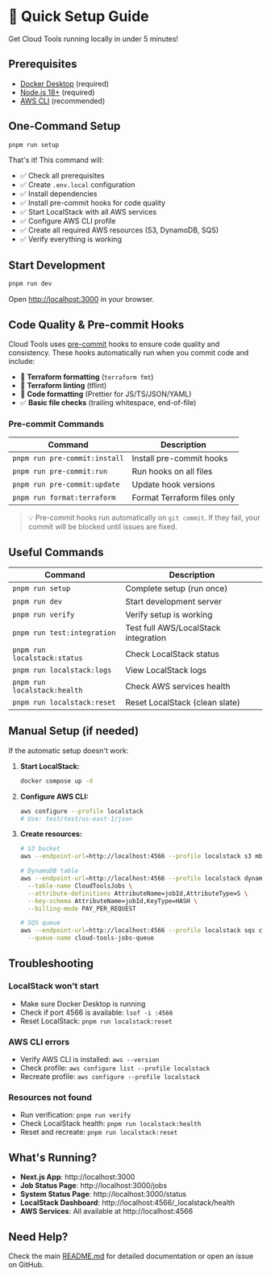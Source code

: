 # 🚀 Quick Setup Guide

Get Cloud Tools running locally in under 5 minutes!

## Prerequisites

- [Docker Desktop](https://www.docker.com/products/docker-desktop/) (required)
- [Node.js 18+](https://nodejs.org/) (required)
- [AWS CLI](https://docs.aws.amazon.com/cli/latest/userguide/getting-started-install.html) (recommended)

## One-Command Setup

```bash
pnpm run setup
```

That's it! This command will:

- ✅ Check all prerequisites
- ✅ Create `.env.local` configuration
- ✅ Install dependencies
- ✅ Install pre-commit hooks for code quality
- ✅ Start LocalStack with all AWS services
- ✅ Configure AWS CLI profile
- ✅ Create all required AWS resources (S3, DynamoDB, SQS)
- ✅ Verify everything is working

## Start Development

```bash
pnpm run dev
```

Open [http://localhost:3000](http://localhost:3000) in your browser.

## Code Quality & Pre-commit Hooks

Cloud Tools uses [pre-commit](https://pre-commit.com/) hooks to ensure code quality and consistency. These hooks automatically run when you commit code and include:

- 🔧 **Terraform formatting** (`terraform fmt`)
- 📏 **Terraform linting** (tflint)
- 🎨 **Code formatting** (Prettier for JS/TS/JSON/YAML)
- ✅ **Basic file checks** (trailing whitespace, end-of-file)

### Pre-commit Commands

| Command                       | Description                 |
| ----------------------------- | --------------------------- |
| `pnpm run pre-commit:install` | Install pre-commit hooks    |
| `pnpm run pre-commit:run`     | Run hooks on all files      |
| `pnpm run pre-commit:update`  | Update hook versions        |
| `pnpm run format:terraform`   | Format Terraform files only |

> 💡 Pre-commit hooks run automatically on `git commit`. If they fail, your commit will be blocked until issues are fixed.

## Useful Commands

| Command                      | Description                          |
| ---------------------------- | ------------------------------------ |
| `pnpm run setup`             | Complete setup (run once)            |
| `pnpm run dev`               | Start development server             |
| `pnpm run verify`            | Verify setup is working              |
| `pnpm run test:integration`  | Test full AWS/LocalStack integration |
| `pnpm run localstack:status` | Check LocalStack status              |
| `pnpm run localstack:logs`   | View LocalStack logs                 |
| `pnpm run localstack:health` | Check AWS services health            |
| `pnpm run localstack:reset`  | Reset LocalStack (clean slate)       |

## Manual Setup (if needed)

If the automatic setup doesn't work:

1. **Start LocalStack:**

   ```bash
   docker compose up -d
   ```

2. **Configure AWS CLI:**

   ```bash
   aws configure --profile localstack
   # Use: test/test/us-east-1/json
   ```

3. **Create resources:**

   ```bash
   # S3 bucket
   aws --endpoint-url=http://localhost:4566 --profile localstack s3 mb s3://cloud-tools-local-bucket

   # DynamoDB table
   aws --endpoint-url=http://localhost:4566 --profile localstack dynamodb create-table \
     --table-name CloudToolsJobs \
     --attribute-definitions AttributeName=jobId,AttributeType=S \
     --key-schema AttributeName=jobId,KeyType=HASH \
     --billing-mode PAY_PER_REQUEST

   # SQS queue
   aws --endpoint-url=http://localhost:4566 --profile localstack sqs create-queue \
     --queue-name cloud-tools-jobs-queue
   ```

## Troubleshooting

### LocalStack won't start

- Make sure Docker Desktop is running
- Check if port 4566 is available: `lsof -i :4566`
- Reset LocalStack: `pnpm run localstack:reset`

### AWS CLI errors

- Verify AWS CLI is installed: `aws --version`
- Check profile: `aws configure list --profile localstack`
- Recreate profile: `aws configure --profile localstack`

### Resources not found

- Run verification: `pnpm run verify`
- Check LocalStack health: `pnpm run localstack:health`
- Reset and recreate: `pnpm run localstack:reset`

## What's Running?

- **Next.js App**: http://localhost:3000
- **Job Status Page**: http://localhost:3000/jobs
- **System Status Page**: http://localhost:3000/status
- **LocalStack Dashboard**: http://localhost:4566/\_localstack/health
- **AWS Services**: All available at http://localhost:4566

## Need Help?

Check the main [README.md](./README.md) for detailed documentation or open an issue on GitHub.
